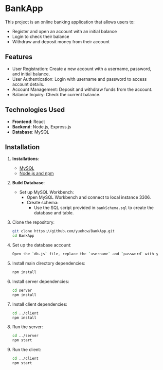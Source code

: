 # BankApp

This project is an online banking application that allows users to:

- Register and open an account with an initial balance
- Login to check their balance
- Withdraw and deposit money from their account

## Features

- User Registration: Create a new account with a username, password, and initial balance.
- User Authentication: Login with username and password to access account details.
- Account Management: Deposit and withdraw funds from the account.
- Balance Inquiry: Check the current balance.

## Technologies Used

- **Frontend**: React
- **Backend**: Node.js, Express.js
- **Database**: MySQL

## Installation

1. **Installations**:
   - [MySQL](https://dev.mysql.com/downloads/installer/)
   - [Node.js and npm](https://nodejs.org/)

2. **Build Database**:
    - Set up MySQL Workbench:
        - Open MySQL Workbench and connect to local instance 3306.
        - Create schema:
            - Use the SQL script provided in `bankSchema.sql` to create the database and table.

3. Clone the repository:
    ```bash
    git clone https://github.com/yuehcw/BankApp.git
    cd BankApp
    ```
   
4. Set up the database account:
   ```bash
   Open the `db.js` file, replace the `username` and `password` with yours
   ```

4. Install main directory dependencies:
    ```bash
    npm install
    ```

5. Install server dependencies:
    ```bash
    cd server
    npm install
    ```

6. Install client dependencies:
    ```bash
    cd ../client
    npm install
    ```

7. Run the server:
    ```bash
    cd ../server
    npm start
    ```

9. Run the client:
    ```bash
    cd ../client
    npm start
    ```
